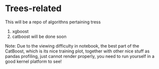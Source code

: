 # Trees-related
This will be a repo of algorithns pertaining tress
1. xgboost 
2. catboost will be done soon

Note: Due to the viewing difficulty in notebook, the best part of the CatBoost, which is its nice training plot, together with other nice stuff as pandas profiling, just cannot render properly, you need to run yourself in a good kernel platform to see!
